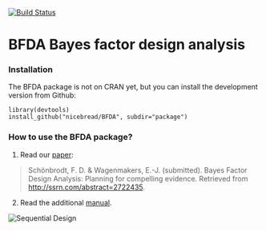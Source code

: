 [![Build Status](https://travis-ci.org/nicebread/BFDA.svg?branch=master)](https://travis-ci.org/nicebread/BFDA)

# BFDA Bayes factor design analysis #

### Installation

The BFDA package is not on CRAN yet, but you can install the development version from Github:

    library(devtools)
    install_github("nicebread/BFDA", subdir="package")
	
	
### How to use the BFDA package?

1. Read our [paper](http://papers.ssrn.com/abstract=2722435):

> Schönbrodt, F. D. & Wagenmakers, E.-J. (submitted). Bayes Factor Design Analysis: Planning for compelling evidence. Retrieved from http://ssrn.com/abstract=2722435.

2. Read the additional [manual](https://rawgit.com/nicebread/BFDA/master/vignette/BFDA_manual.html).

![Sequential Design](https://github.com/nicebread/BFDA/blob/master/movies/GIF1/BFDA1.gif)
